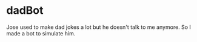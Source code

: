 # dadBot
Jose used to make dad jokes a lot but he doesn't talk to me anymore. So I made a bot to simulate him.
